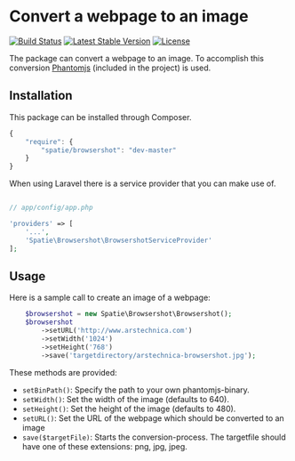 # Convert a webpage to an image

[![Build Status](https://secure.travis-ci.org/freekmurze/browsershot.png)](http://travis-ci.org/freekmurze/geocoder)
[![Latest Stable Version](https://poser.pugx.org/spatie/browsershot/version.png)](https://packagist.org/packages/spatie/browsershot)
[![License](https://poser.pugx.org/spatie/browsershot/license.png)](https://packagist.org/packages/spatie/browsershot)

The package can convert a webpage to an image. To accomplish this conversion [Phantomjs](http://phantomjs.org/) (included in the project) is used.

## Installation

This package can be installed through Composer.

```js
{
    "require": {
		"spatie/browsershot": "dev-master"
	}
}
```

When using Laravel there is a service provider that you can make use of.

```php

// app/config/app.php

'providers' => [
    '...',
    'Spatie\Browsershot\BrowsershotServiceProvider'
];
```

## Usage

Here is a sample call to create an image of a webpage:

```php
    $browsershot = new Spatie\Browsershot\Browsershot();
    $browsershot
        ->setURL('http://www.arstechnica.com')
        ->setWidth('1024')
        ->setHeight('768')
        ->save('targetdirectory/arstechnica-browsershot.jpg');
```

These methods are provided:

* `setBinPath()`: Specify the path to your own phantomjs-binary.
* `setWidth()`: Set the width of the image (defaults to 640).
* `setHeight()`: Set the height of the image (defaults to 480).
* `setURL()`: Set the URL of the webpage which should be converted to an image
* `save($targetFile)`: Starts the conversion-process. The targetfile should have one of these extensions: png, jpg, jpeg.

